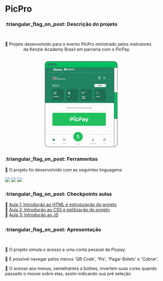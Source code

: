 # PicPro

<h3>:triangular_flag_on_post: Descrição do projeto</h3> <br>

:small_blue_diamond: Projeto desenvolvido para o evento PicPro ministrado pelos instrutores <br> &emsp;&emsp;&emsp;&emsp; da Kenzie Academy Brasil em parceria com o PicPay.

<br>

<img align="center" width="500px" src="https://github.com/camilaMrt/KENZIE---PicPay/blob/main/assets/projeto%20picpro.gif?raw=true">

<br>

##

<h3>:triangular_flag_on_post: Ferramentas</h3> 

:small_blue_diamond: O projeto foi desenvolvido com as seguintes linguagens: &emsp;&emsp;

<div>
<img width="61" align="center" src="https://img.shields.io/badge/HTML5-E34F26?style=for-the-badge&logo=html5&logoColor=white">
<img width="53" align="center" src="https://img.shields.io/badge/CSS3-1572B6?style=for-the-badge&logo=css3&logoColor=white">
<img width="87" align="center" src="https://img.shields.io/badge/JavaScript-323330?style=for-the-badge&logo=javascript&logoColor=F7DF1E">
</div>

##

<h3>:triangular_flag_on_post: Checkpoints aulas</h3> 

:small_blue_diamond: [Aula 1: Introdução ao HTML e estruturação do projeto](https://kenzieacademybr.notion.site/Checkpoint-dffdc96f6a3f4db887713163d69fb756) <br>
:small_blue_diamond: [Aula 2: Introdução ao CSS e estilização do projeto](https://kenzieacademybr.notion.site/Checkpoint-b605faa196074f558ba5ef9a91d38919) <br>
:small_blue_diamond: [Aula 3: Introdução ao JS](https://kenzieacademybr.notion.site/Checkpoint-db6f7863c5194db48feffa58c6d22f42) <br>

##

<h3>:triangular_flag_on_post: Apresentação </h3> <br>

:small_blue_diamond: O projeto simula o acesso a uma conta pessoal da Picpay.

:small_blue_diamond: É possível navegar pelos menus 'QR Code', 'Pix', 'Pagar Boleto' e 'Cobrar'.

:small_blue_diamond: O acesso aos menus, semelhantes a botões, invertem suas cores quando passado o mouse sobre elas, assim indicando sua pré seleção.


